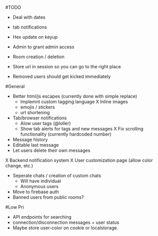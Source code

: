 
#TODO

- Deal with dates
- tab notifications

- Hex update on keyup
- Admin to grant admin access
- Room creation / deletion
- Store url in session so you can go to the right place
- Removed users should get kicked immediately


#General
- Better html/js escapes (currently done with simple replace)
    - Implemnt custom tagging language
    X Inline images
    - emojis / stickers
    - url shortening
- Tab/browser notifications
    - Alow user tags (@loller)
    - Show tab alerts for tags and new messages
X Fix scrolling functionality (currently hardcoded number)
- Message history
- Editable last message
- Let users delete their own messages

X Backend notification system
X User customization page (allow color change, etc.)
- Seperate chats / creation of custom chats
    - Will have individual 
    - Anonymous users
- Move to firebase auth
- Banned users from public rooms?

#Low Pri
- API endpoints for searching
- connection/disconnection messages + user status
- Maybe store user-color on cookie or localstorage.